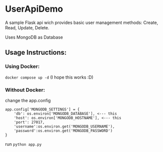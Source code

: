 # UserApiDemo

A sample Flask api wich provides basic user management methods:
Create, Read, Update, Delete.

Uses MongoDB as Database

## Usage Instructions:
### Using Docker:
``` docker compose up -d ``` (I hope this works :D)

### Without Docker:
change the app.config

```
app.config['MONGODB_SETTINGS'] = {
    'db': os.environ['MONGODB_DATABASE'], <--- this
    'host': os.environ['MONGODB_HOSTNAME'], <--- this
    'port': 27017,
    'username':os.environ.get('MONGODB_USERNAME'),
    'password':os.environ.get('MONGODB_PASSWORD')
}

```
run ``` python app.py ```
